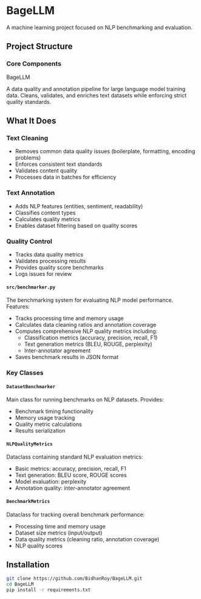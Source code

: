 # BageLLM

A machine learning project focused on NLP benchmarking and evaluation.

## Project Structure

### Core Components

 BageLLM

A data quality and annotation pipeline for large language model training data. Cleans, validates, and enriches text datasets while enforcing strict quality standards.

## What It Does

### Text Cleaning
- Removes common data quality issues (boilerplate, formatting, encoding problems)
- Enforces consistent text standards
- Validates content quality
- Processes data in batches for efficiency

### Text Annotation 
- Adds NLP features (entities, sentiment, readability)
- Classifies content types
- Calculates quality metrics
- Enables dataset filtering based on quality scores

### Quality Control
- Tracks data quality metrics
- Validates processing results
- Provides quality score benchmarks
- Logs issues for review

#### `src/benchmarker.py`
The benchmarking system for evaluating NLP model performance. Features:
- Tracks processing time and memory usage
- Calculates data cleaning ratios and annotation coverage
- Computes comprehensive NLP quality metrics including:
  - Classification metrics (accuracy, precision, recall, F1)
  - Text generation metrics (BLEU, ROUGE, perplexity)
  - Inter-annotator agreement
- Saves benchmark results in JSON format

### Key Classes

#### `DatasetBenchmarker`
Main class for running benchmarks on NLP datasets. Provides:
- Benchmark timing functionality
- Memory usage tracking
- Quality metric calculations
- Results serialization

#### `NLPQualityMetrics`
Dataclass containing standard NLP evaluation metrics:
- Basic metrics: accuracy, precision, recall, F1
- Text generation: BLEU score, ROUGE scores
- Model evaluation: perplexity
- Annotation quality: inter-annotator agreement

#### `BenchmarkMetrics`
Dataclass for tracking overall benchmark performance:
- Processing time and memory usage
- Dataset size metrics (input/output)
- Data quality metrics (cleaning ratio, annotation coverage)
- NLP quality scores

## Installation

```bash
git clone https://github.com/BidhanRoy/BageLLM.git
cd BageLLM
pip install -r requirements.txt
```
